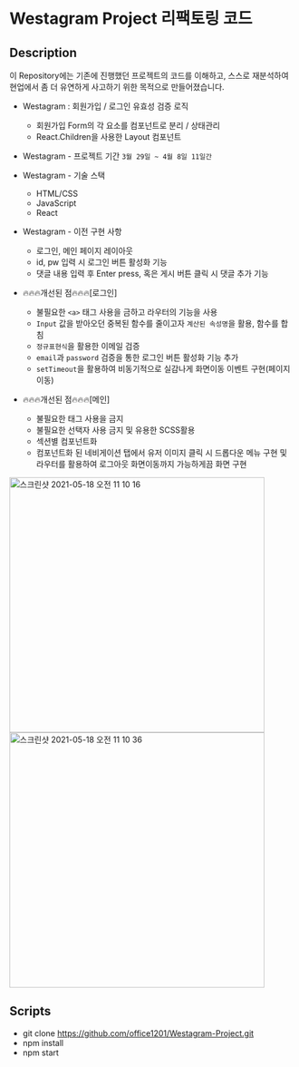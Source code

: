 # Westagram Project 리팩토링 코드

## Description

이 Repository에는 기존에 진행했던 프로젝트의 코드를 이해하고, 스스로 재분석하여 현업에서 좀 더 유연하게 사고하기 위한 목적으로 만들어졌습니다.

- Westagram : 회원가입 / 로그인 유효성 검증 로직

  - 회원가입 Form의 각 요소를 컴포넌트로 분리 / 상태관리
  - React.Children을 사용한 Layout 컴포넌트

- Westagram - 프로젝트 기간 `3월 29일 ~ 4월 8일 11일간`

- Westagram - 기술 스택

  - HTML/CSS
  - JavaScript
  - React

- Westagram - 이전 구현 사항

  - 로그인, 메인 페이지 레이아웃
  - id, pw 입력 시 로그인 버튼 활성화 기능
  - 댓글 내용 입력 후 Enter press, 혹은 게시 버튼 클릭 시 댓글 추가 기능

- 🔥🔥🔥개선된 점🔥🔥🔥[로그인]

  - 불필요한 `<a>` 태그 사용을 금하고 라우터의 기능을 사용
  - `Input` 값을 받아오던 중복된 함수를 줄이고자 `계산된 속성명`을 활용, 함수를 합침
  - `정규표현식`을 활용한 이메일 검증
  - `email`과 `password` 검증을 통한 로그인 버튼 활성화 기능 추가
  - `setTimeout`을 활용하여 비동기적으로 실감나게 화면이동 이벤트 구현(페이지 이동)

- 🔥🔥🔥개선된 점🔥🔥🔥[메인]
  - 불필요한 태그 사용을 금지
  - 불필요한 선택자 사용 금지 및 유용한 SCSS활용
  - 섹션별 컴포넌트화
  - 컴포넌트화 된 네비게이션 탭에서 유저 이미지 클릭 시 드롭다운 메뉴 구현 및 라우터를 활용하여 로그아웃 화면이동까지 가능하게끔 화면 구현

<div display="flex">
<img width="450" alt="스크린샷 2021-05-18 오전 11 10 16" src="https://user-images.githubusercontent.com/75716128/118580013-10ea4f00-b7ca-11eb-81e0-e3115f6097ed.png">
<img width="450" alt="스크린샷 2021-05-18 오전 11 10 36" src="https://user-images.githubusercontent.com/75716128/118580015-1182e580-b7ca-11eb-8c35-8d58686e13ed.png">
</div>

## Scripts

- git clone https://github.com/office1201/Westagram-Project.git
- npm install
- npm start
